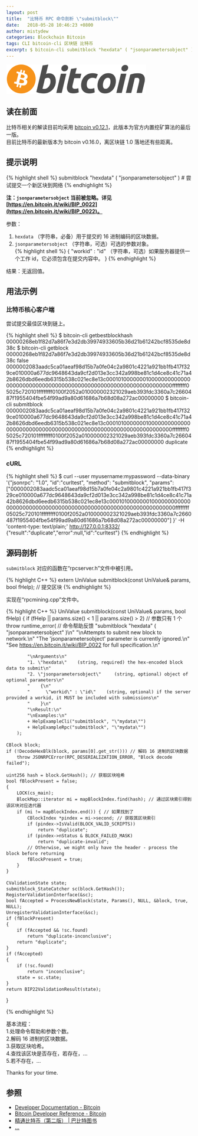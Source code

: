 ```yaml
---
layout: post
title:  "比特币 RPC 命令剖析 \"submitblock\""
date:   2018-05-28 10:46:23 +0800
author: mistydew
categories: Blockchain Bitcoin
tags: CLI bitcoin-cli 区块链 比特币
excerpt: $ bitcoin-cli submitblock "hexdata" ( "jsonparametersobject" )
---
```

![bitcoin](/images/20180504/bitcoin.svg)

## 读在前面
比特币相关的解读目前均采用 [bitcoin v0.12.1](https://github.com/bitcoin/bitcoin/tree/v0.12.1)，此版本为官方内置挖矿算法的最后一版。<br>
目前比特币的最新版本为 bitcoin v0.16.0，离区块链 1.0 落地还有些距离。

## 提示说明

{% highlight shell %}
submitblock "hexdata" ( "jsonparametersobject" ) # 尝试提交一个新区块到网络
{% endhighlight %}

**注：`jsonparametersobject` 当前被忽略。详见 [https://en.bitcoin.it/wiki/BIP_0022](https://en.bitcoin.it/wiki/BIP_0022)。**

参数：<br>
1. `hexdata` （字符串，必备）用于提交的 16 进制编码的区块数据。<br>
2. `jsonparametersobject` （字符串，可选）可选的参数对象。<br>
{% highlight shell %}
{
  "workid" : "id"  （字符串，可选）如果服务器提供一个工作 id，它必须包含在提交内容中。
}
{% endhighlight %}

结果：无返回值。

## 用法示例

### 比特币核心客户端

尝试提交最佳区块到链上。

{% highlight shell %}
$ bitcoin-cli getbestblockhash
00000268eb1f82d7a86f7e3d2db39974933605b36d21b61242bcf8535de8d38c
$ bitcoin-cli getblock 00000268eb1f82d7a86f7e3d2db39974933605b36d21b61242bcf8535de8d38c false
0000002083aadc5ca01aeaf98d15b7a0fe04c2a9801c4221a921bb1fb417f329ce010000a677dc9648643da9cf2d013e3cc342a998be81c1d4ce8c41c71a42b8626dbd6eedb6315b538c021ec8e13c000101000000010000000000000000000000000000000000000000000000000000000000000000ffffffff05025c720101ffffffff0100f2052a010000002321029aeb393fdc3360a7c2660487f1955404fbe54f99ad9a80d61686a7b68d08a272ac00000000
$ bitcoin-cli submitblock 0000002083aadc5ca01aeaf98d15b7a0fe04c2a9801c4221a921bb1fb417f329ce010000a677dc9648643da9cf2d013e3cc342a998be81c1d4ce8c41c71a42b8626dbd6eedb6315b538c021ec8e13c000101000000010000000000000000000000000000000000000000000000000000000000000000ffffffff05025c720101ffffffff0100f2052a010000002321029aeb393fdc3360a7c2660487f1955404fbe54f99ad9a80d61686a7b68d08a272ac00000000
duplicate
{% endhighlight %}

### cURL

{% highlight shell %}
$ curl --user myusername:mypassword --data-binary '{"jsonrpc": "1.0", "id":"curltest", "method": "submitblock", "params": ["0000002083aadc5ca01aeaf98d15b7a0fe04c2a9801c4221a921bb1fb417f329ce010000a677dc9648643da9cf2d013e3cc342a998be81c1d4ce8c41c71a42b8626dbd6eedb6315b538c021ec8e13c000101000000010000000000000000000000000000000000000000000000000000000000000000ffffffff05025c720101ffffffff0100f2052a010000002321029aeb393fdc3360a7c2660487f1955404fbe54f99ad9a80d61686a7b68d08a272ac00000000"] }' -H 'content-type: text/plain;' http://127.0.0.1:8332/
{"result":"duplicate","error":null,"id":"curltest"}
{% endhighlight %}

## 源码剖析
`submitblock` 对应的函数在“rpcserver.h”文件中被引用。

{% highlight C++ %}
extern UniValue submitblock(const UniValue& params, bool fHelp); // 提交区块
{% endhighlight %}

实现在“rpcmining.cpp”文件中。

{% highlight C++ %}
UniValue submitblock(const UniValue& params, bool fHelp)
{
    if (fHelp || params.size() < 1 || params.size() > 2) // 参数只有 1 个
        throw runtime_error( // 命令帮助反馈
            "submitblock \"hexdata\" ( \"jsonparametersobject\" )\n"
            "\nAttempts to submit new block to network.\n"
            "The 'jsonparametersobject' parameter is currently ignored.\n"
            "See https://en.bitcoin.it/wiki/BIP_0022 for full specification.\n"

            "\nArguments\n"
            "1. \"hexdata\"    (string, required) the hex-encoded block data to submit\n"
            "2. \"jsonparametersobject\"     (string, optional) object of optional parameters\n"
            "    {\n"
            "      \"workid\" : \"id\"    (string, optional) if the server provided a workid, it MUST be included with submissions\n"
            "    }\n"
            "\nResult:\n"
            "\nExamples:\n"
            + HelpExampleCli("submitblock", "\"mydata\"")
            + HelpExampleRpc("submitblock", "\"mydata\"")
        );

    CBlock block;
    if (!DecodeHexBlk(block, params[0].get_str())) // 解码 16 进制的区块数据
        throw JSONRPCError(RPC_DESERIALIZATION_ERROR, "Block decode failed");

    uint256 hash = block.GetHash(); // 获取区块哈希
    bool fBlockPresent = false;
    {
        LOCK(cs_main);
        BlockMap::iterator mi = mapBlockIndex.find(hash); // 通过区块索引得到该区块对应迭代器
        if (mi != mapBlockIndex.end()) { // 如果找到了
            CBlockIndex *pindex = mi->second; // 获取其区块索引
            if (pindex->IsValid(BLOCK_VALID_SCRIPTS))
                return "duplicate";
            if (pindex->nStatus & BLOCK_FAILED_MASK)
                return "duplicate-invalid";
            // Otherwise, we might only have the header - process the block before returning
            fBlockPresent = true;
        }
    }

    CValidationState state;
    submitblock_StateCatcher sc(block.GetHash());
    RegisterValidationInterface(&sc);
    bool fAccepted = ProcessNewBlock(state, Params(), NULL, &block, true, NULL);
    UnregisterValidationInterface(&sc);
    if (fBlockPresent)
    {
        if (fAccepted && !sc.found)
            return "duplicate-inconclusive";
        return "duplicate";
    }
    if (fAccepted)
    {
        if (!sc.found)
            return "inconclusive";
        state = sc.state;
    }
    return BIP22ValidationResult(state);
}

{% endhighlight %}

基本流程：<br>
1.处理命令帮助和参数个数。<br>
2.解码 16 进制的区块数据。<br>
3.获取区块哈希。<br>
4.查找该区块是否存在，若存在，...<br>
5.若不存在，...

Thanks for your time.

## 参照
* [Developer Documentation - Bitcoin](https://bitcoin.org/en/developer-documentation)
* [Bitcoin Developer Reference - Bitcoin](https://bitcoin.org/en/developer-reference#submitblock)
* [精通比特币（第二版） \| 巴比特图书](http://book.8btc.com/masterbitcoin2cn)
* [...](https://github.com/mistydew/blockchain)
